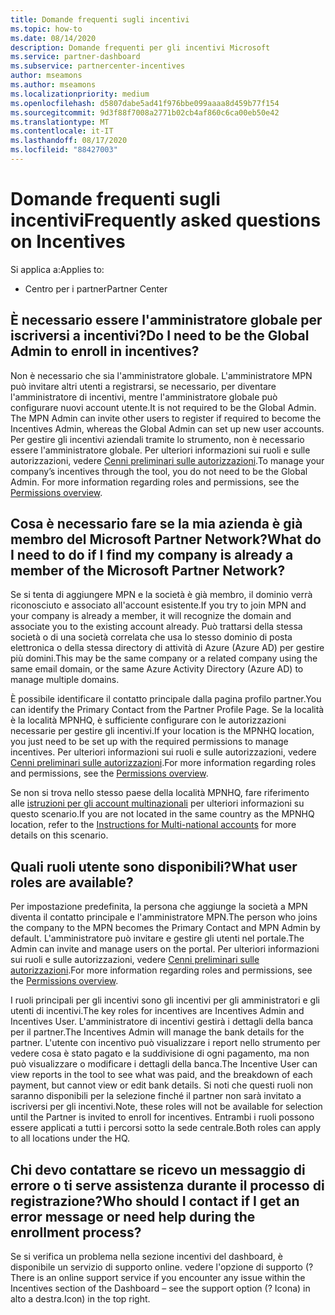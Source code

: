 ```yaml
---
title: Domande frequenti sugli incentivi
ms.topic: how-to
ms.date: 08/14/2020
description: Domande frequenti per gli incentivi Microsoft
ms.service: partner-dashboard
ms.subservice: partnercenter-incentives
author: mseamons
ms.author: mseamons
ms.localizationpriority: medium
ms.openlocfilehash: d5807dabe5ad41f976bbe099aaaa8d459b77f154
ms.sourcegitcommit: 9d3f88f7008a2771b02cb4af860c6ca00eb50e42
ms.translationtype: MT
ms.contentlocale: it-IT
ms.lasthandoff: 08/17/2020
ms.locfileid: "88427003"
---
```

# <a name="frequently-asked-questions-on-incentives"></a><span data-ttu-id="650d4-103">Domande frequenti sugli incentivi</span><span class="sxs-lookup"><span data-stu-id="650d4-103">Frequently asked questions on Incentives</span></span>

<span data-ttu-id="650d4-104">Si applica a:</span><span class="sxs-lookup"><span data-stu-id="650d4-104">Applies to:</span></span>

- <span data-ttu-id="650d4-105">Centro per i partner</span><span class="sxs-lookup"><span data-stu-id="650d4-105">Partner Center</span></span>

## <a name="do-i-need-to-be-the-global-admin-to-enroll-in-incentives"></a><span data-ttu-id="650d4-106">È necessario essere l'amministratore globale per iscriversi a incentivi?</span><span class="sxs-lookup"><span data-stu-id="650d4-106">Do I need to be the Global Admin to enroll in incentives?</span></span>

<span data-ttu-id="650d4-107">Non è necessario che sia l'amministratore globale. L'amministratore MPN può invitare altri utenti a registrarsi, se necessario, per diventare l'amministratore di incentivi, mentre l'amministratore globale può configurare nuovi account utente.</span><span class="sxs-lookup"><span data-stu-id="650d4-107">It is not required to be the Global Admin. The MPN Admin can invite other users to register if required to become the Incentives Admin, whereas the Global Admin can set up new user accounts.</span></span> <span data-ttu-id="650d4-108">Per gestire gli incentivi aziendali tramite lo strumento, non è necessario essere l'amministratore globale. Per ulteriori informazioni sui ruoli e sulle autorizzazioni, vedere [Cenni preliminari sulle autorizzazioni](permissions-overview.md).</span><span class="sxs-lookup"><span data-stu-id="650d4-108">To manage your company’s incentives through the tool, you do not need to be the Global Admin. For more information regarding roles and permissions, see the [Permissions overview](permissions-overview.md).</span></span>

## <a name="what-do-i-need-to-do-if-i-find-my-company-is-already-a-member-of-the-microsoft-partner-network"></a><span data-ttu-id="650d4-109">Cosa è necessario fare se la mia azienda è già membro del Microsoft Partner Network?</span><span class="sxs-lookup"><span data-stu-id="650d4-109">What do I need to do if I find my company is already a member of the Microsoft Partner Network?</span></span>

<span data-ttu-id="650d4-110">Se si tenta di aggiungere MPN e la società è già membro, il dominio verrà riconosciuto e associato all'account esistente.</span><span class="sxs-lookup"><span data-stu-id="650d4-110">If you try to join MPN and your company is already a member, it will recognize the domain and associate you to the existing account already.</span></span> <span data-ttu-id="650d4-111">Può trattarsi della stessa società o di una società correlata che usa lo stesso dominio di posta elettronica o della stessa directory di attività di Azure (Azure AD) per gestire più domini.</span><span class="sxs-lookup"><span data-stu-id="650d4-111">This may be the same company or a related company using the same email domain, or the same Azure Activity Directory (Azure AD) to manage multiple domains.</span></span>

<span data-ttu-id="650d4-112">È possibile identificare il contatto principale dalla pagina profilo partner.</span><span class="sxs-lookup"><span data-stu-id="650d4-112">You can identify the Primary Contact from the Partner Profile Page.</span></span> <span data-ttu-id="650d4-113">Se la località è la località MPNHQ, è sufficiente configurare con le autorizzazioni necessarie per gestire gli incentivi.</span><span class="sxs-lookup"><span data-stu-id="650d4-113">If your location is the MPNHQ location, you just need to be set up with the required permissions to manage incentives.</span></span> <span data-ttu-id="650d4-114">Per ulteriori informazioni sui ruoli e sulle autorizzazioni, vedere [Cenni preliminari sulle autorizzazioni](permissions-overview.md).</span><span class="sxs-lookup"><span data-stu-id="650d4-114">For more information regarding roles and permissions, see the [Permissions overview](permissions-overview.md).</span></span>

<span data-ttu-id="650d4-115">Se non si trova nello stesso paese della località MPNHQ, fare riferimento alle [istruzioni per gli account multinazionali](https://support.microsoft.com/help/4515619/special-considerations-for-multi-national-partners-joining-the-microso) per ulteriori informazioni su questo scenario.</span><span class="sxs-lookup"><span data-stu-id="650d4-115">If you are not located in the same country as the MPNHQ location, refer to the [Instructions for Multi-national accounts](https://support.microsoft.com/help/4515619/special-considerations-for-multi-national-partners-joining-the-microso) for more details on this scenario.</span></span>

## <a name="what-user-roles-are-available"></a><span data-ttu-id="650d4-116">Quali ruoli utente sono disponibili?</span><span class="sxs-lookup"><span data-stu-id="650d4-116">What user roles are available?</span></span>

<span data-ttu-id="650d4-117">Per impostazione predefinita, la persona che aggiunge la società a MPN diventa il contatto principale e l'amministratore MPN.</span><span class="sxs-lookup"><span data-stu-id="650d4-117">The person who joins the company to the MPN becomes the Primary Contact and MPN Admin by default.</span></span> <span data-ttu-id="650d4-118">L'amministratore può invitare e gestire gli utenti nel portale.</span><span class="sxs-lookup"><span data-stu-id="650d4-118">The Admin can invite and manage users on the portal.</span></span> <span data-ttu-id="650d4-119">Per ulteriori informazioni sui ruoli e sulle autorizzazioni, vedere [Cenni preliminari sulle autorizzazioni](permissions-overview.md).</span><span class="sxs-lookup"><span data-stu-id="650d4-119">For more information regarding roles and permissions, see the [Permissions overview](permissions-overview.md).</span></span>

<span data-ttu-id="650d4-120">I ruoli principali per gli incentivi sono gli incentivi per gli amministratori e gli utenti di incentivi.</span><span class="sxs-lookup"><span data-stu-id="650d4-120">The key roles for incentives are Incentives Admin and Incentives User.</span></span> <span data-ttu-id="650d4-121">L'amministratore di incentivi gestirà i dettagli della banca per il partner.</span><span class="sxs-lookup"><span data-stu-id="650d4-121">The Incentives Admin will manage the bank details for the partner.</span></span> <span data-ttu-id="650d4-122">L'utente con incentivo può visualizzare i report nello strumento per vedere cosa è stato pagato e la suddivisione di ogni pagamento, ma non può visualizzare o modificare i dettagli della banca.</span><span class="sxs-lookup"><span data-stu-id="650d4-122">The Incentive User can view reports in the tool to see what was paid, and the breakdown of each payment, but cannot view or edit bank details.</span></span> <span data-ttu-id="650d4-123">Si noti che questi ruoli non saranno disponibili per la selezione finché il partner non sarà invitato a iscriversi per gli incentivi.</span><span class="sxs-lookup"><span data-stu-id="650d4-123">Note, these roles will not be available for selection until the Partner is invited to enroll for incentives.</span></span> <span data-ttu-id="650d4-124">Entrambi i ruoli possono essere applicati a tutti i percorsi sotto la sede centrale.</span><span class="sxs-lookup"><span data-stu-id="650d4-124">Both roles can apply to all locations under the HQ.</span></span>

## <a name="who-should-i-contact-if-i-get-an-error-message-or-need-help-during-the-enrollment-process"></a><span data-ttu-id="650d4-125">Chi devo contattare se ricevo un messaggio di errore o ti serve assistenza durante il processo di registrazione?</span><span class="sxs-lookup"><span data-stu-id="650d4-125">Who should I contact if I get an error message or need help during the enrollment process?</span></span>

<span data-ttu-id="650d4-126">Se si verifica un problema nella sezione incentivi del dashboard, è disponibile un servizio di supporto online. vedere l'opzione di supporto (?</span><span class="sxs-lookup"><span data-stu-id="650d4-126">There is an online support service if you encounter any issue within the Incentives section of the Dashboard – see the support option (?</span></span> <span data-ttu-id="650d4-127">Icona) in alto a destra.</span><span class="sxs-lookup"><span data-stu-id="650d4-127">Icon) in the top right.</span></span>
